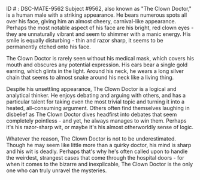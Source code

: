 ID # : DSC-MATE-9562
Subject #9562, also known as "The Clown Doctor," is a human male with a striking appearance. He bears numerous spots all over his face, giving him an almost cheery, carnival-like appearance. Perhaps the most notable aspect of his face are his bright, red clown eyes - they are unnaturally vibrant and seem to shimmer with a manic energy. His smile is equally disturbing - thin and razor sharp, it seems to be permanently etched onto his face.

The Clown Doctor is rarely seen without his medical mask, which covers his mouth and obscures any potential expression. His ears bear a single gold earring, which glints in the light. Around his neck, he wears a long silver chain that seems to almost snake around his neck like a living thing.

Despite his unsettling appearance, The Clown Doctor is a logical and analytical thinker. He enjoys debating and arguing with others, and has a particular talent for taking even the most trivial topic and turning it into a heated, all-consuming argument. Others often find themselves laughing in disbelief as The Clown Doctor dives headfirst into debates that seem completely pointless - and yet, he always manages to win them. Perhaps it's his razor-sharp wit, or maybe it's his almost otherworldly sense of logic.

Whatever the reason, The Clown Doctor is not to be underestimated. Though he may seem like little more than a quirky doctor, his mind is sharp and his wit is deadly. Perhaps that's why he's often called upon to handle the weirdest, strangest cases that come through the hospital doors - for when it comes to the bizarre and inexplicable, The Clown Doctor is the only one who can truly unravel the mysteries.